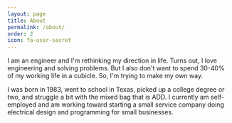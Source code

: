 ```yaml
---
layout: page
title: About
permalink: /about/
order: 2 
icon: fa-user-secret
---
```


I am an engineer and I'm rethinking my direction in life.  Turns out, I love engineering and solving problems.  But I also don't want to spend 30-40% of my working life in a cubicle.  So, I'm trying to make my own way.

I was born in 1983, went to school in Texas, picked up a college degree or two, and struggle a bit with the mixed bag that is ADD.  I currently am self-employed and am working toward starting a small service company doing electrical design and programming for small businesses.
